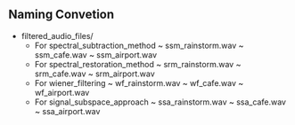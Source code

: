 ## Naming Convetion
- filtered_audio_files/
    + For spectral_subtraction_method
        ~ ssm_rainstorm.wav
        ~ ssm_cafe.wav
        ~ ssm_airport.wav
    + For spectral_restoration_method
        ~ srm_rainstorm.wav
        ~ srm_cafe.wav
        ~ srm_airport.wav
    + For wiener_filtering
        ~ wf_rainstorm.wav
        ~ wf_cafe.wav
        ~ wf_airport.wav
    + For signal_subspace_approach
        ~ ssa_rainstorm.wav
        ~ ssa_cafe.wav
        ~ ssa_airport.wav
